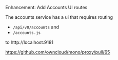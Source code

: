 Enhancement: Add Accounts UI routes

The accounts service has a ui that requires routing
- `/api/v0/accounts` and
- `/accounts.js`

to http://localhost:9181

https://github.com/owncloud/mono/proxy/pull/65
